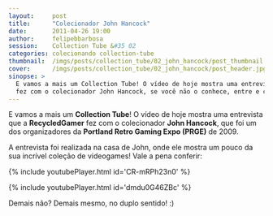 ```yaml
---
layout:     post
title:      "Colecionador John Hancock"
date:       2011-04-26 19:00
author:     felipebbarbosa
session:    Collection Tube &#35 02
categories: colecionando collection-tube
thumbnail:  /imgs/posts/collection_tube/02_john_hancock/post_thumbnail.jpg
cover:      /imgs/posts/collection_tube/02_john_hancock/post_header.jpg
sinopse: >
  E vamos a mais um Collection Tube! O vídeo de hoje mostra uma entrevista que a RecycledGamer
  fez com o colecionador John Hancock, se você não o conhece, entre e confira!
---
```

E vamos a mais um **Collection Tube**! O vídeo de hoje mostra uma entrevista que a
**RecycledGamer** fez com o colecionador **John Hancock**, que foi um dos organizadores
da **Portland Retro Gaming Expo (PRGE)** de 2009.

A entrevista foi realizada na casa de John, onde ele mostra um pouco da sua incrível coleção de
videogames! Vale a pena conferir:

{% include youtubePlayer.html id='CR-mRPh23n0' %}

{% include youtubePlayer.html id='dmdu0G46ZBc' %}

Demais não? Demais mesmo, no duplo sentido! :)
